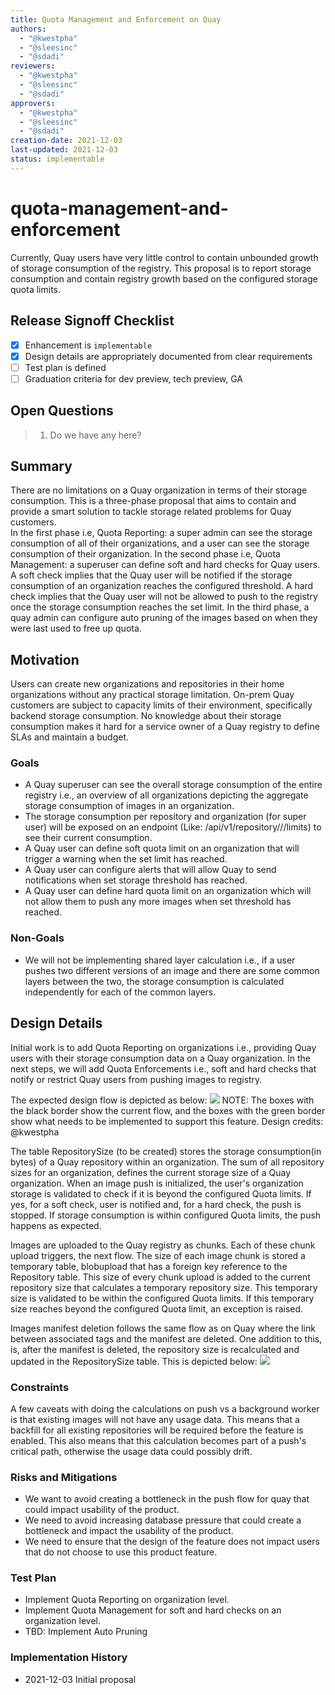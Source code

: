 ```yaml
---
title: Quota Management and Enforcement on Quay
authors:
  - "@kwestpha"
  - "@sleesinc"
  - "@sdadi"
reviewers:
  - "@kwestpha"
  - "@sleesinc"
  - "@sdadi"
approvers:
  - "@kwestpha"
  - "@sleesinc"
  - "@sdadi"
creation-date: 2021-12-03
last-updated: 2021-12-03
status: implementable
---
```


# quota-management-and-enforcement

Currently, Quay users have very little control to contain unbounded growth of storage consumption of the registry.
This proposal is to report storage consumption and contain registry growth based on the configured storage quota limits.  

## Release Signoff Checklist

- [x] Enhancement is `implementable`
- [x] Design details are appropriately documented from clear requirements
- [ ] Test plan is defined
- [ ] Graduation criteria for dev preview, tech preview, GA

## Open Questions

 > 1. Do we have any here?

## Summary

There are no limitations on a Quay organization in terms of their storage consumption. This is a three-phase proposal that
aims to contain and provide a smart solution to tackle storage related problems for Quay customers.   
In the first phase i.e, Quota Reporting: a super admin can see the storage consumption of all of their organizations, and a user can see the storage consumption of their organization.
In the second phase i.e, Quota Management: a superuser can define soft and hard checks for Quay users.
A soft check implies that the Quay user will be notified if the storage consumption of an organization reaches the configured threshold.
A hard check implies that the Quay user will not be allowed to push to the registry once the storage consumption reaches the set limit.
In the third phase, a quay admin can configure auto pruning of the images based on when they were last used to free up quota.

## Motivation

Users can create new organizations and repositories in their home organizations without any practical storage limitation.
On-prem Quay customers are subject to capacity limits of their environment, specifically backend storage consumption.
No knowledge about their storage consumption makes it hard for a service owner of a Quay registry to define SLAs and maintain a budget.

### Goals

* A Quay superuser can see the overall storage consumption of the entire registry i.e., an overview of all organizations depicting the aggregate storage consumption of images in an organization.
* The storage consumption per repository and organization (for super user) will be exposed on an endpoint (Like: /api/v1/repository/<namespace>/<reponame>/limits) to see their current consumption.
* A Quay user can define soft quota limit on an organization that will trigger a warning when the set limit has reached.
* A Quay user can configure alerts that will allow Quay to send notifications when set storage threshold has reached.
* A Quay user can define hard quota limit on an organization which will not allow them to push any more images when set threshold has reached.

### Non-Goals

* We will not be implementing shared layer calculation i.e., if a user pushes two different versions of an image and there are some common layers between the two,
the storage consumption is calculated independently for each of the common layers.

## Design Details

Initial work is to add Quota Reporting on organizations i.e., providing Quay users with their storage consumption data on a Quay organization.
In the next steps, we will add Quota Enforcements i.e., soft and hard checks that notify or restrict Quay users from pushing images to registry.

The expected design flow is depicted as below:
![](https://user-images.githubusercontent.com/11522230/145486007-c88b980c-114a-44bc-a7e0-aa13a266cc79.png)
NOTE: The boxes with the black border show the current flow, and the boxes with the green border show what needs to be implemented to support this feature. Design credits: @kwestpha

The table RepositorySize (to be created) stores the storage consumption(in bytes) of a Quay repository within an organization. The sum of all repository sizes for an organization,
defines the current storage size of a Quay organization.
When an image push is initialized, the user's organization storage is validated to check if it is beyond the configured Quota limits.
If yes, for a soft check, user is notified and, for a hard check, the push is stopped. If storage consumption is within configured Quota limits,
the push happens as expected.

Images are uploaded to the Quay registry as chunks. Each of these chunk upload triggers, the next flow.
The size of each image chunk is stored a temporary table, blobupload that has a foreign key reference to the Repository table.
This size of every chunk upload is added to the current repository size that calculates a temporary repository size. This temporary size is validated to be
within the configured Quota limits. If this temporary size reaches beyond the configured Quota limit, an exception is raised.

Images manifest deletion follows the same flow as on Quay where the link between associated tags and the manifest are deleted. One addition to this,
is, after the manifest is deleted, the repository size is recalculated and updated in the RepositorySize table.
This is depicted below:
![](https://user-images.githubusercontent.com/11522230/145113938-7a8e3fcf-693a-488e-a711-bcf116e04446.png)

### Constraints

A few caveats with doing the calculations on push vs a background worker is that existing images will not have any usage data.
This means that a backfill for all existing repositories will be required before the feature is enabled.
This also means that this calculation becomes part of a push's critical path, otherwise the usage data could possibly drift.

### Risks and Mitigations

* We want to avoid creating a bottleneck in the push flow for quay that could impact usability of the product.
* We need to avoid increasing database pressure that could create a bottleneck and impact the usability of the product.
* We need to ensure that the design of the feature does not impact users that do not choose to use this product feature.

### Test Plan

* Implement Quota Reporting on organization level.
* Implement Quota Management for soft and hard checks on an organization level.
* TBD: Implement Auto Pruning

### Implementation History

* 2021-12-03 Initial proposal

